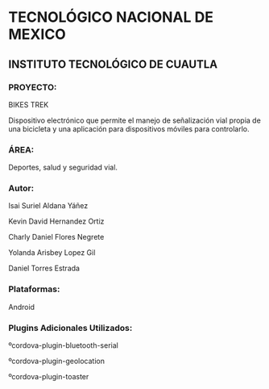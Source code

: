 
<h1>TECNOLÓGICO NACIONAL DE MEXICO</h1>
<h2>INSTITUTO TECNOLÓGICO DE CUAUTLA</h2>

<h3>PROYECTO:</h3> BIKES TREK
<p>Dispositivo electrónico que permite el manejo de señalización vial propia de una bicicleta y una aplicación para dispositivos móviles para controlarlo.</p>

<h3>ÁREA:</h3> Deportes, salud y seguridad vial.

<h3>Autor:</h3>
<p>Isai Suriel Aldana Yáñez</p>
<p>Kevin David Hernandez Ortiz</p>
<p>Charly Daniel Flores Negrete</p>
<p>Yolanda Arisbey Lopez Gil</p>
<p>Daniel Torres Estrada</p>


<h3> Plataformas:</h3> Android
<h3>Plugins Adicionales Utilizados: </h3>
<p>&#186;cordova-plugin-bluetooth-serial </p>
<p>&#186;cordova-plugin-geolocation </p>
<p>&#186;cordova-plugin-toaster </p>

